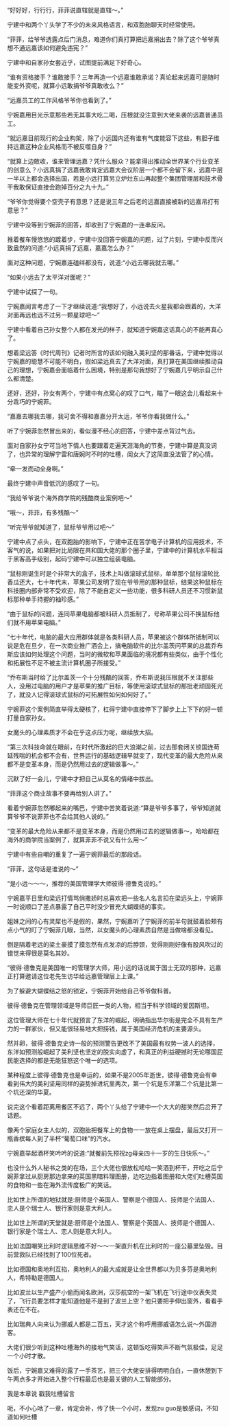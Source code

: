“好好好，行行行，菲菲说直辖就是直辖～。”

宁建中和两个丫头学了不少的未来风格语言，和双胞胎聊天时经常使用。

“菲菲，给爷爷透露点后门消息，难道你们真打算把远嘉捐出去？除了这个爷爷真想不通远嘉该如何避免违宪？”

宁建中和自家孙女套近乎，试图提前满足下好奇心。

“谁有资格接手？谁敢接手？三年再造一个远嘉谁敢承诺？真论起来远嘉可是随时能变外资呢，就算小远敢捐爷爷真敢收么？”

“远嘉员工的工作风格爷爷你也看到了。”

宁婉嘉用目光示意那些若无其事大吃二喝，压根就没注意到大佬来袭的远嘉普通员工。

“就远嘉目前现行的企业构架，除了小远国内还有谁有气度能容下这些，有胆子维持远嘉这种企业风格而不被反噬自身？”

“就算上边敢收，谁来管理远嘉？凭什么服众？能拿得出推动全世界某个行业变革的创意么？小远真捐了远嘉我敢肯定远嘉大会议阶层一个都不会留下来，远嘉中层一半以上都会选择出国，若是小远打算另立炉灶东山再起整个集团管理层和技术骨干我敢保证直接会跑掉百分之九十九。”

“爷爷你觉得要个空壳子有意思？还是说三年之后老的远嘉直接被新的远嘉吊打有意思？”

宁建中没等到宁婉菲的回答，却收到了宁婉嘉的一连串反问。

推着餐车慢悠悠的踱着步，宁建中没回答宁婉嘉的问题，过了片刻，宁建中反而兴致盎然的问道:“小远真捐了远嘉，嘉嘉怎么办？”

面对这种问题，宁婉嘉连磕绊都没有，说道:“小远去哪我就去哪。”

“如果小远去了太平洋对面呢？”

宁建中试探了一句。

宁婉嘉闻言考虑了一下才继续说道:“我想好了，小远说去火星我都会跟着的，大洋对面再远也远不过另一颗星球吧～”

宁建中看着自己孙女整个人都在发光的样子，就知道宁婉嘉这话真心的不能再真心了。

想着梁远答《时代周刊》记者时所言的该如何融入美利坚的那番话，宁建中觉得以宁婉嘉的聪慧不可能不明白，假如梁远真去了大洋对面，真打算在美国继续推动自己的理想，宁婉嘉会面临着什么困境，特别是那句我想好了宁婉嘉几乎明示自己什么都清楚。

还好，还好，孙女有两个，宁建中有点窝心的叹了口气，瞄了一眼这会儿看起来十分乖巧的宁婉菲。

“嘉嘉去哪我去哪，我可舍不得和嘉嘉分开太远，爷爷你看我做什么。”

听了宁婉菲忽然冒出来的，看似漫不经心的回答，宁建中差点背过气去。

面对自家孙女宁可当地下情人也要跟着走遍天涯海角的节奏，宁建中算是真没词了，也异常的理解宁雷和唐婉时不时的吐槽，闺女大了这简直没法管了的心情。

“牵一发而动全身啊。”

最终宁建中声音低沉的感叹了一句。

“我给爷爷说个海外商学院的残酷商业案例吧～”

“哦～，菲菲，有多残酷～”

“听完爷爷就知道了，鼠标爷爷用过吧～”

宁建中点了点头，在双胞胎的影响下，宁建中正在苦学电子计算机的应用技术，不客气的说，如果把对比局限在共和国大佬的那个圈子里，宁建中的计算机水平相当于黑客高手级别，起码宁建中可以独立组装电脑。

“鼠标刚诞生时是个非常大的盒子，技术上叫做滚球式鼠标，单单那个鼠标滚轮比香瓜还大，七十年代末，苹果公司发明了现在爷爷用的那种鼠标，结果这种鼠标在科技圈内部非常不受欢迎，除了不能自定义一些功能，很多科研人员还不习惯新鼠标那种单手持握的袖珍感。”

“由于鼠标的问题，连同苹果电脑都被科研人员抵制了，号称苹果公司不换鼠标他们就不用苹果电脑。”

“七十年代，电脑的最大应用群体就是各类科研人员，苹果被这个群体所抵制可以说是危在旦夕，在一次商业推广酒会上，搞电脑软件的比尔盖茨问苹果的总裁乔布斯应该如何处理这个问题，当时的微软和苹果面临的境况都有些类似，由于个性化和拓展性不足不被主流计算机圈子所接受。”

“乔布斯当时给了比尔盖茨一个十分残酷的回答，乔布斯说我压根就不关注那些人，没用过电脑的用户才是苹果的推广目标，等使用滚球式鼠标的那批老顽固死光了，就没人记得滚球式鼠标的可拓展性如何如何好了。”

宁婉菲这个案例简直举得太硬核了，杠得宁建中直接停下了脚步上上下下的好一顿打量自家孙女。

女魔头的心理素质才不会在乎这点压力呢，继续放大招。

“第三次科技命就在眼前，在时代所激起的巨大浪潮之前，过去那套闭关锁国连苟延残喘的机会都不会有，世界运行的基础逻辑早就变了，现代变革的最大危险从来都不是变革本身，而是仍然用过去的逻辑做事～。”

沉默了好一会儿，宁建中才把自己从莫名的情绪中拔出。

“菲菲这个商业故事不要再给别人讲了。”

看着宁婉菲忽然嘟起来的嘴巴，宁建中苦笑着说道:“算是爷爷多事了，爷爷知道就算爷爷不说菲菲也不会给其他人说的。”

“变革的最大危险从来都不是变革本身，而是仍然用过去的逻辑做事～，哈哈都在海外的商学院当案例了，就算菲菲不说又有什么用～”

宁建中有些自嘲的重复了一遍宁婉菲最后的那段话。

“菲菲，这句话是谁说的～”

“是小远～～～，推荐的美国管理学大师彼得·德鲁克说的。”

宁婉嘉平日里和梁远打情骂俏撒娇时总喜欢把一些名人名言扣在梁远头上，宁婉菲一时说顺口了差点暴露了自己平时没少冒充大蝴蝶结的事实。

姐妹之间的心有灵犀也不是假的，果然，宁婉嘉听了宁婉菲的前半句就鼓着脸颊有点小气的盯了宁婉菲几眼，当然，以女魔头的心理素质自然是当做啥都没看见。

倒是隔着老远的梁土豪摸了摸忽然有点发凉的后脖颈，觉得刚刚好像有股风吹过的错觉来得很是莫名其妙。

“彼得·德鲁克是美国唯一的管理学大师，用小远的话说属于国士无双的那种，远嘉正打算邀请这位老先生访华给远嘉管理层上上课。”

为了躲避大蝴蝶结之怒的锁定，宁婉菲开始给自己爷爷做科普。

彼得·德鲁克在管理领域是导师巨匠一类的人物，相当于科学领域的爱因斯坦。

这位管理大师在七十年代就预言了东洋的崛起，明确指出华尔街是完全不具有生产力的一群家伙，但又能很轻易地大把捞钱，属于美国经济危机的主要源头。

然并卵，彼得·德鲁克史诗一般的预测警告更改不了美国最有权势一波人的选择，东洋如预测般崛起了美利坚也坚定的脱实向虚了，和真正的利益硬撼时无论哪国屁民能选择的都是无能狂怒这个唯一的选项。

某种程度上彼得·德鲁克也是幸运的，如果不是2005年逝世，彼得·德鲁克会有幸看到伟大的美利坚用同样的姿势掉进坑里两次，第一个坑是东洋第二个坑是比第一个坑还深的华夏。

说完这个看着距离用餐区不远了，两个丫头给了宁建中一个大大的甜笑然后岔开了话题。

像两个家庭女主人似的，双胞胎把餐车上的食物一一放在桌上摆盘，最后又打开一瓶香槟每人到了半杯“葡萄口味”的汽水。

宁婉嘉举起酒杯笑吟吟的说道:“就餐前先预祝zg母亲四十一岁的生日快乐～。”

也没什么外人秘书之类的在场，三个大佬也很放松哈哈一笑酒到杯干，开吃之后宁婉菲拿过从厨房那边拿来的英国黑暗料理图册，边吃边指着图册和大佬们吐槽英国的食物和一些在海外流传度极广的笑话。

比如世上所谓的地狱就是:厨师是个英国人、警察是个德国人、技师是个法国人、恋人是个瑞士人、银行家则是意大利人。

比如世上所谓的天堂就是:厨师是个法国人、警察是个英国人、技师是个德国人、银行家是个瑞士人、恋人则是意大利人。

比如法国嘲笑比利时逻辑思维不好～～一架直升机在比利时的一座公墓里坠毁。目前营救队已经找到了100位死者。

比如德国和奥地利互掐，奥地利人的最大成就是让全世界都以为贝多芬是奥地利人，希特勒是德国人。

比如波兰以生产盛产小偷而闻名欧洲，汉莎航空的一架飞机在飞行途中仪表失灵了，飞行员要怎样才能知道他是不是到了波兰上空？他只要把手伸出窗外，看看手表还在不在。

比如瑞典人向来认为挪威人都是二百五，天才这个称呼用挪威语怎么说～外国游客。

大佬们很少听到这种吐槽海外的接地气笑话，这顿饭吃得笑声不断气氛极佳，足足一个小时才散。

饭后，宁婉嘉又难得的露了一手茶艺，把三个大佬安排得明明白白，一直休憩到下午两点多才开始进入整个行程最后也是最关键的人工智能部分。

我是本章说 戳我吐槽留言

呃，不小心咕了一章，肯定会补，传了快一个小时，发现zu guo是敏感词，不知道如何吐槽